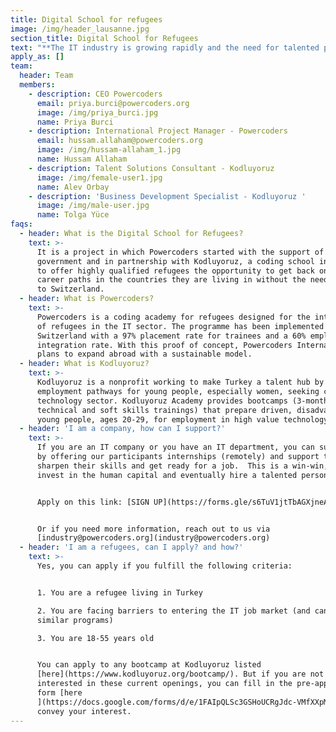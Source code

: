 ```yaml
---
title: Digital School for refugees
image: /img/header_lausanne.jpg
section_title: Digital School for Refugees
text: "**The IT industry is growing rapidly and the need for talented people is too. We will train refugees on the technologies companies need and with companies' help, we will be able to offer them an opportunity to get back on their career paths in the countries they are living in without moving to Switzerland.**\n\n- - -\n\nPowercoders is expanding internationally with the support of the Swiss government to empower Swiss IT companies to fill their lack of IT talents besides creating social impact.\n\nIn a pilot project, we have teamed up with an organization called Kodluyoruz. Together we will be offering in Turkey talented refugees intensive training on the technologies you need followed by remote internships to sharpen their skills with industry experience. This means our participants stay in Turkey and work for you remotely.\n\n**<div class=\"float-container\">**\n\n**<div class=\"float-child\">**\n\n**<h5>Are you a company in IT or have an IT department? Are you looking for talented people? and willing to invest in human capital and support a great cause?</h5>**\n\nWe need your support by offering remote internships (6 to 12 months) to our participants. The conditions are flexible and can be defined together.\n\n**The process:**\n\n* Sign up below to be part of this impactful journey\n* Receive the candidates' CVs and invite them for interviews\n* Decide to whom you would like to offer internships\n\n<a href=\"https://forms.gle/s6TuV1jtTbAGXjneA\" class=\"btn waves-effect waves-light pwc-red\">Sign Up</a>\n\nIf you have any questions or need more details, don't hesitate to reach out to us via <a href = \"mailto: hussam.allaham@powercoders.org\">Send Email</a>\n\n<br>\n\n</div>\n\n<div class=\"float-child\">\n\n**<h5>Are you a refugee and looking to restart your career life?</h5>**\n\nYou can apply to any bootcamp at Kodluyoruz listed [here](https://www.kodluyoruz.org/bootcamp/). But if you are not interested in these current openings, you can fill in the pre-application form [here ](https://docs.google.com/forms/d/e/1FAIpQLSc3GSHoUCRgJdc-VMfXXpM0mwGrrsE6_Rk3JaIi7_Z-zES7YA/viewform)to convey your interest.\r\n\n</div>\n\n</div>\n\n## Partner\n\n<div>\n\n<h4>Funding Partner</h4>\n\n<a href=\"/\"><img src=\"https://powercoders.org/img/_0001_eidgenosschenschaft.png\"></a>\n\n</div>\n\n<div>\n\n<h4>Partner</h4>\n\n<a href=\"/\"><img src=\"https://cdn.sanity.io/images/9kdepi1d/production/65c832d202a503b15d99e628f4313782f3ef50db-300x62.png\"></a>\n\n</div>"
apply_as: []
team:
  header: Team
  members:
    - description: CEO Powercoders
      email: priya.burci@powercoders.org
      image: /img/priya_burci.jpg
      name: Priya Burci
    - description: International Project Manager - Powercoders
      email: hussam.allaham@powercoders.org
      image: /img/hussam-allaham_1.jpg
      name: Hussam Allaham
    - description: Talent Solutions Consultant - Kodluyoruz
      image: /img/female-user1.jpg
      name: Alev Orbay
    - description: 'Business Development Specialist - Kodluyoruz '
      image: /img/male-user.jpg
      name: Tolga Yüce
faqs:
  - header: What is the Digital School for Refugees?
    text: >-
      It is a project in which Powercoders started with the support of the Swiss
      government and in partnership with Kodluyoruz, a coding school in Turkey,
      to offer highly qualified refugees the opportunity to get back on their
      career paths in the countries they are living in without the need to move
      to Switzerland.
  - header: What is Powercoders?
    text: >-
      Powercoders is a coding academy for refugees designed for the integration
      of refugees in the IT sector. The programme has been implemented in
      Switzerland with a 97% placement rate for trainees and a 60% employment
      integration rate. With this proof of concept, Powercoders International
      plans to expand abroad with a sustainable model.
  - header: What is Kodluyoruz?
    text: >-
      Kodluyoruz is a nonprofit working to make Turkey a talent hub by creating
      employment pathways for young people, especially women, seeking careers in
      technology sector. Kodluyoruz Academy provides bootcamps (3-month
      technical and soft skills trainings) that prepare driven, disadvantaged
      young people, ages 20-29, for employment in high value technology fields.
  - header: 'I am a company, how can I support?'
    text: >-
      If you are an IT company or you have an IT department, you can support us
      by offering our participants internships (remotely) and support them to
      sharpen their skills and get ready for a job.  This is a win-win, you
      invest in the human capital and eventually hire a talented person.


      Apply on this link: [SIGN UP](https://forms.gle/s6TuV1jtTbAGXjneA)


      Or if you need more information, reach out to us via
      [industry@powercoders.org](industry@powercoders.org)
  - header: 'I am a refugees, can I apply? and how?'
    text: >-
      Yes, you can apply if you fulfill the following criteria:


      1. You are a refugee living in Turkey

      2. You are facing barriers to entering the IT job market (and can’t access
      similar programs)

      3. You are 18-55 years old


      You can apply to any bootcamp at Kodluyoruz listed
      [here](https://www.kodluyoruz.org/bootcamp/). But if you are not
      interested in these current openings, you can fill in the pre-application
      form [here
      ](https://docs.google.com/forms/d/e/1FAIpQLSc3GSHoUCRgJdc-VMfXXpM0mwGrrsE6_Rk3JaIi7_Z-zES7YA/viewform)to
      convey your interest.
---
```


